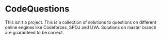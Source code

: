 # CodeQuestions
This isn't a project. This is a collection of solutions to questions on different online engines like Codeforces, SPOJ and UVA. Solutions on master branch are guaranteed to be correct.
